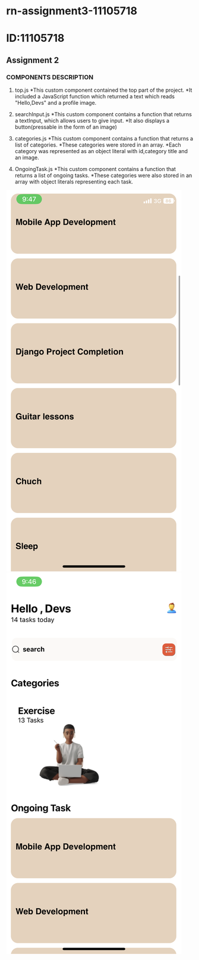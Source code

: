 # rn-assignment3-11105718
# ID:11105718
## Assignment 2

### COMPONENTS DESCRIPTION
1. top.js
*This custom component contained the top part of the project. 
*It included a JavaScript function which returned a text which reads "Hello,Devs" and a profile image.

2. searchInput.js
*This custom component contains a function that returns a textInput, which allows users to give input.
*It also displays a button(pressable in the form of an image)

3. categories.js
*This custom component contains a function that returns a list of categories. 
*These categories were stored in an array.
*Each category was represented as an object literal with id,category title and an image.

4. OngoingTask.js
*This custom component contains a function that returns a list of ongoing tasks.
*These categories were also stored in an array with object literals representing each task.

![](my-app/assets/IMG_7763.PNG)
![](my-app/assets/IMG_7762.PNG)
